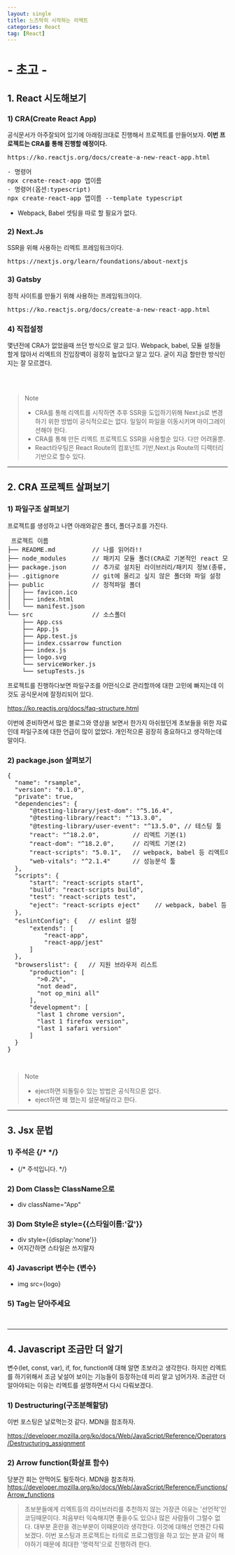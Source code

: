 ```yaml
---
layout: single
title: 느즈막히 시작하는 리엑트
categories: React
tag: [React]
---
```


# - 초고 -


## 1. React 시도해보기

### 1) CRA(Create React App)

공식문서가 아주잘되어 있기에 아래링크대로 진행해서 프로젝트를 만들어보자.
**이번 프로젝트는 CRA를 통해 진행할 예정이다.**

<pre>
https://ko.reactjs.org/docs/create-a-new-react-app.html
</pre>

<pre>
- 명령어
npx create-react-app 앱이름
- 명령어(옵션:typescript)
npx create-react-app 앱이름 --template typescript
</pre>

* Webpack, Babel 셋팅을 따로 할 필요가 없다.

### 2) Next.Js

SSR을 위해 사용하는 리엑트 프레임워크이다.

<pre>
https://nextjs.org/learn/foundations/about-nextjs
</pre>

### 3) Gatsby
정적 사이트를 만들기 위해 사용하는 프레임워크이다.

<pre>
https://ko.reactjs.org/docs/create-a-new-react-app.html
</pre>


### 4) 직접설정
몇년전에 CRA가 없었을때 쓰던 방식으로 알고 있다. Webpack, babel, 모듈 설정들 할게 많아서
리엑트의 진입장벽이 굉장히 높았다고 알고 있다. 굳이 지금 할만한 방식인지는 잘 모르겠다.

<br/>
<br/>


> Note
> * CRA를 통해 리엑트를 시작하면 추후 SSR을 도입하기위해 Next.js로 변경하기 위한 방법이 공식적으로는 없다.
    일일이 파일을 이동시키며 마이그레이션해야 한다.
> * CRA를 통해 만든 리엑트 프로젝트도 SSR을 사용할순 있다. 다만 어려울뿐.
> * React라우팅은 React Route의 컴포넌트 기반,Next.js Route의 디렉터리 기반으로 할수 있다.

<hr>

## 2. CRA 프로젝트 살펴보기

### 1) 파일구조 살펴보기
프로젝트를 생성하고 나면 아래와같은 폴더, 폴더구조를 가진다.
<pre>
 프로젝트 이름
├── README.md          // 나를 읽어라!!
├── node_modules       // 패키지 모듈 폴더(CRA로 기본적인 react 모듈들이 포함되어있다.)
├── package.json       // 추가로 설치된 라이브러리/패키지 정보(종류, 버전)가 기록되는 파일
├── .gitignore         // git에 올리고 싶지 않은 폴더와 파일 설정
├── public             // 정적파일 폴더
│   ├── favicon.ico
│   ├── index.html     
│   └── manifest.json
└── src                // 소스폴더
    ├── App.css
    ├── App.js
    ├── App.test.js
    ├── index.cssarrow function
    ├── index.js
    ├── logo.svg
    └── serviceWorker.js
    └── setupTests.js
</pre>

프로젝트를 진행하다보면 파일구조를 어떤식으로 관리할까에 대한 고민에 빠지는데
이것도 공식문서에 잘정리되어 있다.

https://ko.reactjs.org/docs/faq-structure.html

이번에 준비하면서 많은 블로그와 영상을 보면서 한가지 아쉬웠던게 초보들을 위한 자료인데 파일구조에 대한
언급이 많이 없었다. 개인적으론 굉장히 중요하다고 생각하는데 말이다.

### 2) package.json 살펴보기
<pre>
{
  "name": "rsample",
  "version": "0.1.0",
  "private": true,
  "dependencies": {
      "@testing-library/jest-dom": "^5.16.4",
      "@testing-library/react": "^13.3.0",
      "@testing-library/user-event": "^13.5.0", // 테스팅 툴
      "react": "^18.2.0",         // 리엑트 기본(1)
      "react-dom": "^18.2.0",     // 리엑트 기본(2)
      "react-scripts": "5.0.1",   // webpack, babel 등 리엑트에 필요한 모듈
      "web-vitals": "^2.1.4"      // 성능분석 툴
  },
  "scripts": {
      "start": "react-scripts start",
      "build": "react-scripts build",
      "test": "react-scripts test",
      "eject": "react-scripts eject"    // webpack, babel 등 설정 직접가능하도록 추출
  },
  "eslintConfig": {   // eslint 설정
      "extends": [
          "react-app",
          "react-app/jest"
      ]
  },
  "browserslist": {   // 지원 브라우저 리스트
      "production": [
        ">0.2%",
        "not dead",
        "not op_mini all"
      ],
      "development": [
        "last 1 chrome version",
        "last 1 firefox version",
        "last 1 safari version"
      ]
  }
}
</pre>

<br>

> Note
> * eject하면 되돌릴수 있는 방법은 공식적으론 없다.
> * eject하면 왜 했는지 설문해달라고 한다. 


<hr>

## 3. Jsx 문법
### 1) 주석은 {/* */}
* {/* 주석입니다. */}

### 2) Dom Class는 ClassName으로
* div className="App"

### 3) Dom Style은 style={{스타일이름:'값'}}
* div style={{display:'none'}}
* 어지간하면 스타일은 쓰지말자

### 4) Javascript 변수는 {변수}
* img src={logo}

### 5) Tag는 닫아주세요


<br>


<hr>

## 4. Javascript 조금만 더 알기
변수(let, const, var), if, for, function에 대해 알면 초보라고 생각한다.
하지만 리엑트를 하기위해서 조금 낯설어 보이는 기능들이 등장하는데 미리 알고 넘어가자.
조금만 더 알아야되는 이유는 리엑트를 설명하면서 다시 다뤄보겠다.

### 1) Destructuring(구조분해할당)
이번 포스팅은 날로먹는것 같다. MDN을 참조하자.

https://developer.mozilla.org/ko/docs/Web/JavaScript/Reference/Operators/Destructuring_assignment

### 2) Arrow function(화살표 함수)
당분간 회는 안먹어도 될듯하다. MDN을 참조하자.
https://developer.mozilla.org/ko/docs/Web/JavaScript/Reference/Functions/Arrow_functions


> 초보분들에게 리엑트등의 라이브러리를 추천하지 않는 가장큰 이유는 '선언적'인 코딩때문이다.
> 처음부터 익숙해지면 좋을수도 있으나 많은 사람들이 그럴수 없다. 대부분 혼란을 겪는부분이 이때문이라 생각한다. 이것에 대해선
> 언젠간 다뤄보겠다. 이번 포스팅과 프로젝트는 타의로 프로그램밍을 하고 있는 분과 같이 해야하기 때문에 최대한 '명력적'으로 진행하려 한다.